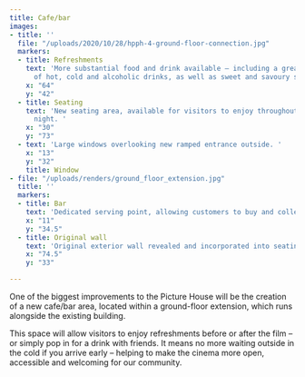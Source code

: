 ```yaml
---
title: Cafe/bar
images:
- title: ''
  file: "/uploads/2020/10/28/hpph-4-ground-floor-connection.jpg"
  markers:
  - title: Refreshments
    text: 'More substantial food and drink available – including a greater variety
      of hot, cold and alcoholic drinks, as well as sweet and savoury snacks. '
    x: "64"
    y: "42"
  - title: Seating
    text: 'New seating area, available for visitors to enjoy throughout the day and
      night. '
    x: "30"
    y: "73"
  - text: 'Large windows overlooking new ramped entrance outside. '
    x: "13"
    y: "32"
    title: Window
- file: "/uploads/renders/ground_floor_extension.jpg"
  title: ''
  markers:
  - title: Bar
    text: 'Dedicated serving point, allowing customers to buy and collect refreshments. '
    x: "11"
    y: "34.5"
  - title: Original wall
    text: 'Original exterior wall revealed and incorporated into seating area. '
    x: "74.5"
    y: "33"

---
```

One of the biggest improvements to the Picture House will be the creation of a new cafe/bar area, located within a ground-floor extension, which runs alongside the existing building.

This space will allow visitors to enjoy refreshments before or after the film – or simply pop in for a drink with friends. It means no more waiting outside in the cold if you arrive early – helping to make the cinema more open, accessible and welcoming for our community.